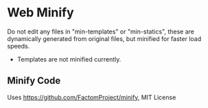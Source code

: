 # Web Minify
 Do not edit any files in "min-templates" or "min-statics", these are dynamically generated from original files, but minified for faster load speeds.
- Templates are not minified currently.


 ## Minify Code
 Uses https://github.com/FactomProject/minify, MIT License
